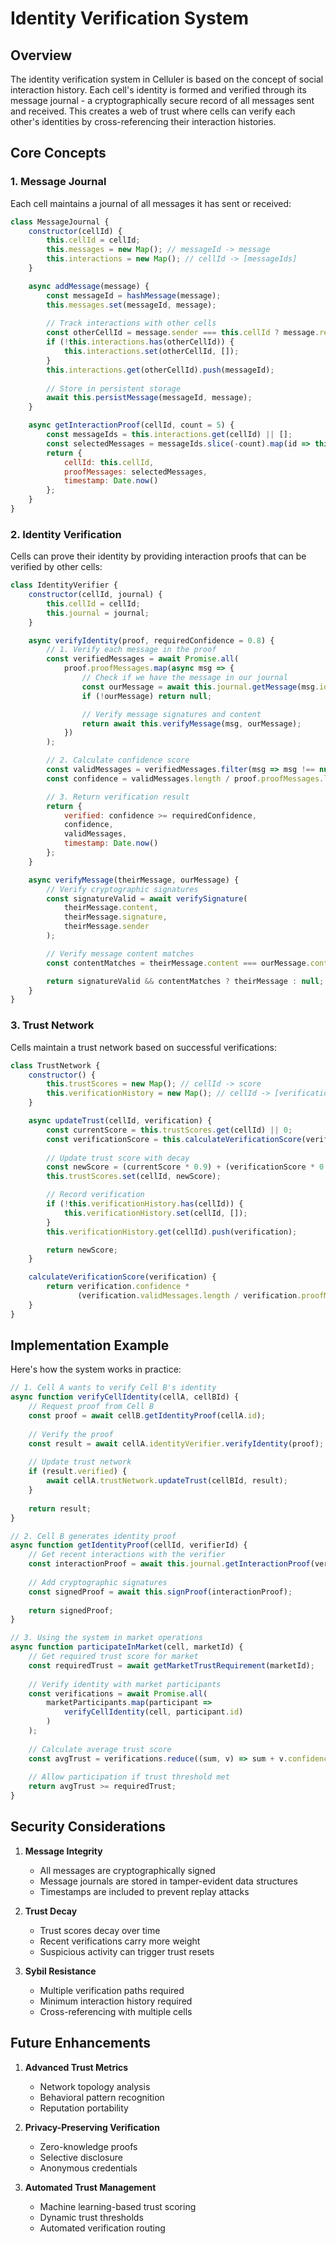 # Identity Verification System

## Overview

The identity verification system in Celluler is based on the concept of social interaction history. Each cell's identity is formed and verified through its message journal - a cryptographically secure record of all messages sent and received. This creates a web of trust where cells can verify each other's identities by cross-referencing their interaction histories.

## Core Concepts

### 1. Message Journal

Each cell maintains a journal of all messages it has sent or received:

```javascript
class MessageJournal {
    constructor(cellId) {
        this.cellId = cellId;
        this.messages = new Map(); // messageId -> message
        this.interactions = new Map(); // cellId -> [messageIds]
    }

    async addMessage(message) {
        const messageId = hashMessage(message);
        this.messages.set(messageId, message);
        
        // Track interactions with other cells
        const otherCellId = message.sender === this.cellId ? message.receiver : message.sender;
        if (!this.interactions.has(otherCellId)) {
            this.interactions.set(otherCellId, []);
        }
        this.interactions.get(otherCellId).push(messageId);
        
        // Store in persistent storage
        await this.persistMessage(messageId, message);
    }

    async getInteractionProof(cellId, count = 5) {
        const messageIds = this.interactions.get(cellId) || [];
        const selectedMessages = messageIds.slice(-count).map(id => this.messages.get(id));
        return {
            cellId: this.cellId,
            proofMessages: selectedMessages,
            timestamp: Date.now()
        };
    }
}
```

### 2. Identity Verification

Cells can prove their identity by providing interaction proofs that can be verified by other cells:

```javascript
class IdentityVerifier {
    constructor(cellId, journal) {
        this.cellId = cellId;
        this.journal = journal;
    }

    async verifyIdentity(proof, requiredConfidence = 0.8) {
        // 1. Verify each message in the proof
        const verifiedMessages = await Promise.all(
            proof.proofMessages.map(async msg => {
                // Check if we have the message in our journal
                const ourMessage = await this.journal.getMessage(msg.id);
                if (!ourMessage) return null;

                // Verify message signatures and content
                return await this.verifyMessage(msg, ourMessage);
            })
        );

        // 2. Calculate confidence score
        const validMessages = verifiedMessages.filter(msg => msg !== null);
        const confidence = validMessages.length / proof.proofMessages.length;

        // 3. Return verification result
        return {
            verified: confidence >= requiredConfidence,
            confidence,
            validMessages,
            timestamp: Date.now()
        };
    }

    async verifyMessage(theirMessage, ourMessage) {
        // Verify cryptographic signatures
        const signatureValid = await verifySignature(
            theirMessage.content,
            theirMessage.signature,
            theirMessage.sender
        );

        // Verify message content matches
        const contentMatches = theirMessage.content === ourMessage.content;

        return signatureValid && contentMatches ? theirMessage : null;
    }
}
```

### 3. Trust Network

Cells maintain a trust network based on successful verifications:

```javascript
class TrustNetwork {
    constructor() {
        this.trustScores = new Map(); // cellId -> score
        this.verificationHistory = new Map(); // cellId -> [verifications]
    }

    async updateTrust(cellId, verification) {
        const currentScore = this.trustScores.get(cellId) || 0;
        const verificationScore = this.calculateVerificationScore(verification);
        
        // Update trust score with decay
        const newScore = (currentScore * 0.9) + (verificationScore * 0.1);
        this.trustScores.set(cellId, newScore);

        // Record verification
        if (!this.verificationHistory.has(cellId)) {
            this.verificationHistory.set(cellId, []);
        }
        this.verificationHistory.get(cellId).push(verification);

        return newScore;
    }

    calculateVerificationScore(verification) {
        return verification.confidence * 
               (verification.validMessages.length / verification.proofMessages.length);
    }
}
```

## Implementation Example

Here's how the system works in practice:

```javascript
// 1. Cell A wants to verify Cell B's identity
async function verifyCellIdentity(cellA, cellBId) {
    // Request proof from Cell B
    const proof = await cellB.getIdentityProof(cellA.id);
    
    // Verify the proof
    const result = await cellA.identityVerifier.verifyIdentity(proof);
    
    // Update trust network
    if (result.verified) {
        await cellA.trustNetwork.updateTrust(cellBId, result);
    }
    
    return result;
}

// 2. Cell B generates identity proof
async function getIdentityProof(cellId, verifierId) {
    // Get recent interactions with the verifier
    const interactionProof = await this.journal.getInteractionProof(verifierId);
    
    // Add cryptographic signatures
    const signedProof = await this.signProof(interactionProof);
    
    return signedProof;
}

// 3. Using the system in market operations
async function participateInMarket(cell, marketId) {
    // Get required trust score for market
    const requiredTrust = await getMarketTrustRequirement(marketId);
    
    // Verify identity with market participants
    const verifications = await Promise.all(
        marketParticipants.map(participant => 
            verifyCellIdentity(cell, participant.id)
        )
    );
    
    // Calculate average trust score
    const avgTrust = verifications.reduce((sum, v) => sum + v.confidence, 0) / verifications.length;
    
    // Allow participation if trust threshold met
    return avgTrust >= requiredTrust;
}
```

## Security Considerations

1. **Message Integrity**
   - All messages are cryptographically signed
   - Message journals are stored in tamper-evident data structures
   - Timestamps are included to prevent replay attacks

2. **Trust Decay**
   - Trust scores decay over time
   - Recent verifications carry more weight
   - Suspicious activity can trigger trust resets

3. **Sybil Resistance**
   - Multiple verification paths required
   - Minimum interaction history required
   - Cross-referencing with multiple cells

## Future Enhancements

1. **Advanced Trust Metrics**
   - Network topology analysis
   - Behavioral pattern recognition
   - Reputation portability

2. **Privacy-Preserving Verification**
   - Zero-knowledge proofs
   - Selective disclosure
   - Anonymous credentials

3. **Automated Trust Management**
   - Machine learning-based trust scoring
   - Dynamic trust thresholds
   - Automated verification routing 